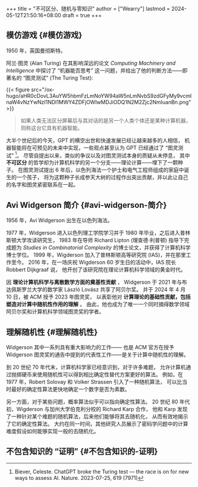 +++
title = "不可区分、随机与零知识"
author = ["Wearry"]
lastmod = 2024-05-12T21:50:16+08:00
draft = true
+++

## 模仿游戏 {#模仿游戏}

1950 年，英国曼彻斯特。

阿兰·图灵 (Alan Turing) 在其影响深远的论文 _Computing Machinery and Intelligence_
中探讨了 “机器能否思考” 这一问题，并给出了他的判断方法——即著名的 “图灵测试” (The Turing Test):

{{< figure src="/ox-hugo/aHR0cDovL3AuYW5hbmFzLmNoYW94aW5nLmNvbS9zdGFyMy9vcmlnaW4vNzYwNzI1NDI1MWY4ZDFjOWIwMDJiODQ1N2M2Zjc2NmIuanBn.png" >}}

> 如果人类无法区分屏幕后与其对话的是另一个人类个体还是某种计算机器，则称这台它具有机器智能。

大半个世纪后的今天，GPT 的横空出世和快速发展已经让越来越多的人相信，
机器智能将在可预见的未来中实现，一些观点甚至认为 GPT 已经通过了 “图灵测试”&nbsp;[^fn:1]。
尽管自提出以来，类似的争议以及对图灵测试本身的质疑从未停息，
其中 **不可区分** 的哲学却为计算机科学的另一个分支——理论计算——埋下了一颗种子。
在图灵测试提出 6 年后，以色列海法一个护士和电气工程师组成的家庭中诞生的一个孩子，
将为这颗种子长成参天大树的过程作出突出贡献，并以此让自己的名字和图灵紧密联系在一起。


## Avi Widgerson 简介 {#avi-widgerson-简介}

1956 年，Avi Widgerson 出生在以色列海法。

1977 年，Widgerson 进入以色列理工学院学习并于 1980 年毕业，之后进入普林斯顿大学攻读研究生，
1983 年在导师 Richard Lipton (理查德·利普顿) 指导下完成题为
_Studies in Combinatorial Complexity_ 的博士论文，并获得了计算机科学博士学位。
1999 年，Wigderson 加入了普林斯顿高等研究院 (IAS)，并在那里工作至今。
2016 年，在一场庆祝 Wigderson 60 岁生日的活动中，IAS 院长 Robbert Dijkgraaf 说，
他开创了该研究院在理论计算机科学领域的黄金时代。

因 **理论计算机科学与离散数学方面的奠基性贡献** ，
Widgerson 于 2021 年与布达佩斯罗兰大学的数学家 László Lovász 共享了阿贝尔奖。
并于 2024 年 4 月 10 日，被 ACM 授予 2023 年图灵奖，
以表彰他对 **计算理论的基础性贡献，包括塑造对计算中随机性作用的理解** 。
由此，他也成为了唯一一个同时摘得数学领域阿贝尔奖和计算机科学领域图灵奖的学者。


## 理解随机性 {#理解随机性}

Widgerson 其中一系列具有重大影响力的工作——
也是 ACM 官方在授予 Widgerson 图灵奖的通告中提到的代表性工作——是关于计算中随机性的理解。

到 20 世纪 70 年代末，计算机科学家已经意识到，对于许多难题，
允许计算机通过抛掷硬币来使用随机性可以得到相比确定性替代方案更好的算法。
例如，在 1977 年，Robert Solovay 和 Volker Strassen 引入了一种随机算法，
可以比当时最好的确定性算法更快地确定一个数字是否为素数。

另一方面，对于某些问题，概率算法似乎可以指向确定性算法。
20 世纪 80 年代初，Wigderson 与加州大学伯克利分校的 Richard Karp 合作，
他和 Karp 发现了一种针对某个难题的随机算法，后来他们能够将其去随机化，
从而有效地揭示了它的确定性算法。
大约在同一时间，其他研究人员展示了密码学问题中的计算难度假设如何能够实现一般的去随机化。


## 不包含知识的 “证明” {#不包含知识的-证明}

[^fn:1]: Biever, Celeste. ChatGPT broke the Turing test — the race is on for new ways to assess AI. Nature. 2023-07-25, 619 (7971)